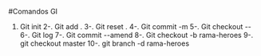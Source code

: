 #Comandos GI

1. Git init
2-. Git add .
3-. Git reset .
4-. Git commit -m
5-. Git checkout --
6-. Git log
7-. Git commit --amend
8-. Git checkout -b rama-heroes
9-. git checkout master
10-. git branch -d rama-heroes
